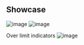 ## Showcase
![image](https://github.com/user-attachments/assets/b23a48ac-9dfe-41be-8dc6-ecc7e8e74f62)
![image](https://github.com/user-attachments/assets/00032402-317c-4521-aa53-200cb780e992)

Over limit indicators
![image](https://github.com/user-attachments/assets/21f7d8a8-31cd-4a26-88a6-ffb5c59a1753)
